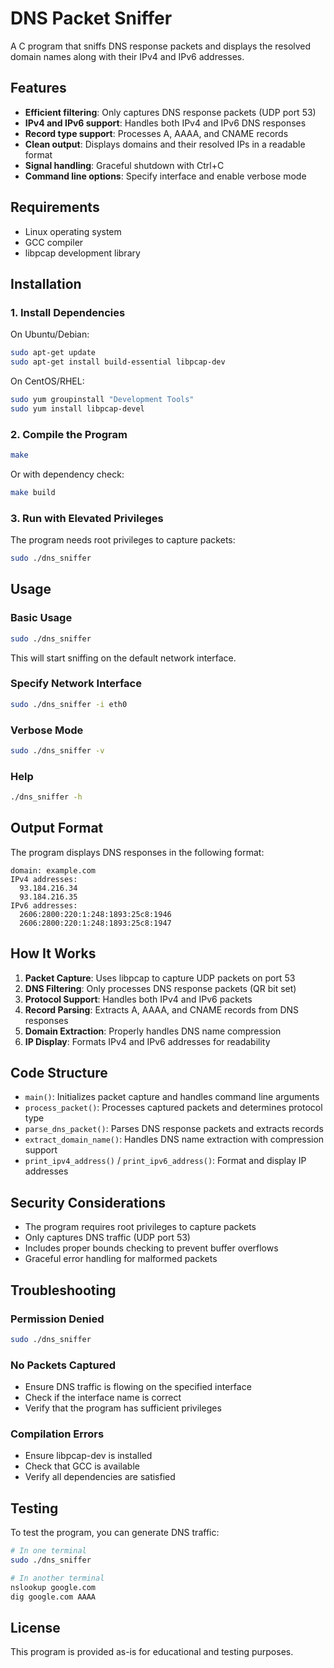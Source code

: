 # DNS Packet Sniffer

A C program that sniffs DNS response packets and displays the resolved domain names along with their IPv4 and IPv6 addresses.

## Features

- **Efficient filtering**: Only captures DNS response packets (UDP port 53)
- **IPv4 and IPv6 support**: Handles both IPv4 and IPv6 DNS responses
- **Record type support**: Processes A, AAAA, and CNAME records
- **Clean output**: Displays domains and their resolved IPs in a readable format
- **Signal handling**: Graceful shutdown with Ctrl+C
- **Command line options**: Specify interface and enable verbose mode

## Requirements

- Linux operating system
- GCC compiler
- libpcap development library

## Installation

### 1. Install Dependencies

On Ubuntu/Debian:
```bash
sudo apt-get update
sudo apt-get install build-essential libpcap-dev
```

On CentOS/RHEL:
```bash
sudo yum groupinstall "Development Tools"
sudo yum install libpcap-devel
```

### 2. Compile the Program

```bash
make
```

Or with dependency check:
```bash
make build
```

### 3. Run with Elevated Privileges

The program needs root privileges to capture packets:

```bash
sudo ./dns_sniffer
```

## Usage

### Basic Usage

```bash
sudo ./dns_sniffer
```

This will start sniffing on the default network interface.

### Specify Network Interface

```bash
sudo ./dns_sniffer -i eth0
```

### Verbose Mode

```bash
sudo ./dns_sniffer -v
```

### Help

```bash
./dns_sniffer -h
```

## Output Format

The program displays DNS responses in the following format:

```
domain: example.com
IPv4 addresses:
  93.184.216.34
  93.184.216.35
IPv6 addresses:
  2606:2800:220:1:248:1893:25c8:1946
  2606:2800:220:1:248:1893:25c8:1947
```

## How It Works

1. **Packet Capture**: Uses libpcap to capture UDP packets on port 53
2. **DNS Filtering**: Only processes DNS response packets (QR bit set)
3. **Protocol Support**: Handles both IPv4 and IPv6 packets
4. **Record Parsing**: Extracts A, AAAA, and CNAME records from DNS responses
5. **Domain Extraction**: Properly handles DNS name compression
6. **IP Display**: Formats IPv4 and IPv6 addresses for readability

## Code Structure

- `main()`: Initializes packet capture and handles command line arguments
- `process_packet()`: Processes captured packets and determines protocol type
- `parse_dns_packet()`: Parses DNS response packets and extracts records
- `extract_domain_name()`: Handles DNS name extraction with compression support
- `print_ipv4_address()` / `print_ipv6_address()`: Format and display IP addresses

## Security Considerations

- The program requires root privileges to capture packets
- Only captures DNS traffic (UDP port 53)
- Includes proper bounds checking to prevent buffer overflows
- Graceful error handling for malformed packets

## Troubleshooting

### Permission Denied
```bash
sudo ./dns_sniffer
```

### No Packets Captured
- Ensure DNS traffic is flowing on the specified interface
- Check if the interface name is correct
- Verify that the program has sufficient privileges

### Compilation Errors
- Ensure libpcap-dev is installed
- Check that GCC is available
- Verify all dependencies are satisfied

## Testing

To test the program, you can generate DNS traffic:

```bash
# In one terminal
sudo ./dns_sniffer

# In another terminal
nslookup google.com
dig google.com AAAA
```

## License

This program is provided as-is for educational and testing purposes. 